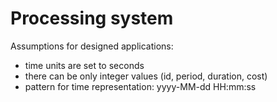 # Processing system

Assumptions for designed applications:
- time units are set to seconds
- there can be only integer values (id, period, duration, cost)
- pattern for time representation: yyyy-MM-dd HH:mm:ss
